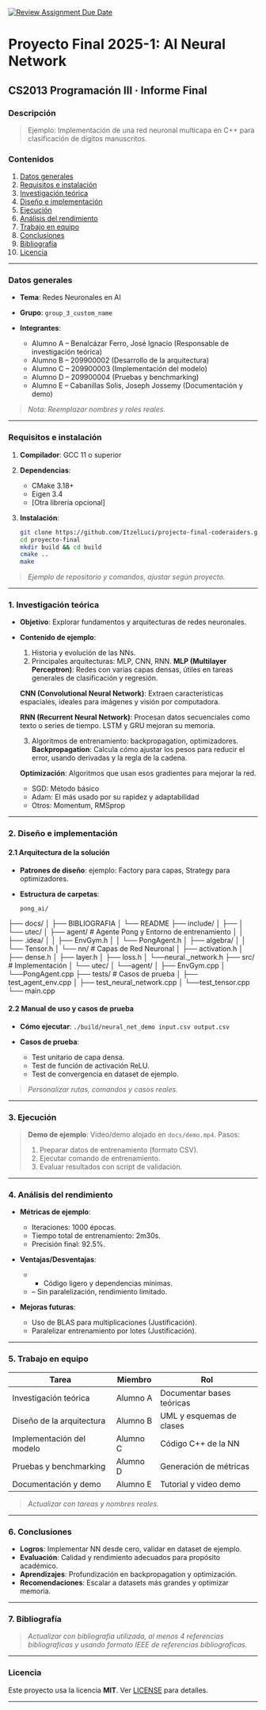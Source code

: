 [![Review Assignment Due Date](https://classroom.github.com/assets/deadline-readme-button-22041afd0340ce965d47ae6ef1cefeee28c7c493a6346c4f15d667ab976d596c.svg)](https://classroom.github.com/a/Lj3YlzJp)
# Proyecto Final 2025-1: AI Neural Network
## **CS2013 Programación III** · Informe Final

### **Descripción**

> Ejemplo: Implementación de una red neuronal multicapa en C++ para clasificación de dígitos manuscritos.

### Contenidos

1. [Datos generales](#datos-generales)
2. [Requisitos e instalación](#requisitos-e-instalación)
3. [Investigación teórica](#1-investigación-teórica)
4. [Diseño e implementación](#2-diseño-e-implementación)
5. [Ejecución](#3-ejecución)
6. [Análisis del rendimiento](#4-análisis-del-rendimiento)
7. [Trabajo en equipo](#5-trabajo-en-equipo)
8. [Conclusiones](#6-conclusiones)
9. [Bibliografía](#7-bibliografía)
10. [Licencia](#licencia)
---

### Datos generales

* **Tema**: Redes Neuronales en AI
* **Grupo**: `group_3_custom_name`
* **Integrantes**:

  * Alumno A – Benalcázar Ferro, José Ignacio (Responsable de investigación teórica)
  * Alumno B – 209900002 (Desarrollo de la arquitectura)
  * Alumno C – 209900003 (Implementación del modelo)
  * Alumno D – 209900004 (Pruebas y benchmarking)
  * Alumno E – Cabanillas Solis, Joseph Jossemy (Documentación y demo)

> *Nota: Reemplazar nombres y roles reales.*

---

### Requisitos e instalación

1. **Compilador**: GCC 11 o superior
2. **Dependencias**:

   * CMake 3.18+
   * Eigen 3.4
   * \[Otra librería opcional]
3. **Instalación**:

   ```bash
   git clone https://github.com/ItzelLuci/projecto-final-coderaiders.git
   cd proyecto-final
   mkdir build && cd build
   cmake ..
   make
   ```

> *Ejemplo de repositorio y comandos, ajustar según proyecto.*

---

### 1. Investigación teórica

* **Objetivo**: Explorar fundamentos y arquitecturas de redes neuronales. 
* **Contenido de ejemplo**:

  1. Historia y evolución de las NNs.
  2. Principales arquitecturas: MLP, CNN, RNN.
     **MLP (Multilayer Perceptron)**:
     Redes con varias capas densas, útiles en tareas generales de clasificación y regresión.


    **CNN (Convolutional Neural Network)**:
    Extraen características espaciales, ideales para imágenes y visión por computadora.


    **RNN (Recurrent Neural Network)**:
    Procesan datos secuenciales como texto o series de tiempo. LSTM y GRU mejoran su memoria.

  3. Algoritmos de entrenamiento: backpropagation, optimizadores.
     **Backpropagation**:
     Calcula cómo ajustar los pesos para reducir el error, usando derivadas y la regla de la cadena.


    **Optimización**:
    Algoritmos que usan esos gradientes para mejorar la red.
     - SGD: Método básico
     - Adam: El más usado por su rapidez y adaptabilidad
     - Otros: Momentum, RMSprop

---

### 2. Diseño e implementación

#### 2.1 Arquitectura de la solución

* **Patrones de diseño**: ejemplo: Factory para capas, Strategy para optimizadores.
* **Estructura de carpetas**:

  ```
  pong_ai/
├── docs/
│   ├── BIBLIOGRAFIA
│   └── README
├── include/
│   ├──
│   └── utec/
│   	  ├── agent/              # Agente Pong y Entorno de entrenamiento
│   	  │	├── .idea/
│   	  │	├── EnvGym.h
│   	  │	└── PongAgent.h
│   	  ├── algebra/
│       │     └── Tensor.h
│       └── nn/                  # Capas de Red Neuronal
│            ├── activation.h
│            ├── dense.h
│            ├── layer.h
│            ├── loss.h
│            └──neural._network.h
├── src/                         # Implementación
│   └── utec/
│   	  └──agent/
│            ├── EnvGym.cpp
│            └──PongAgent.cpp
├── tests/                      # Casos de prueba
│     ├── test_agent_env.cpp
│     ├── test_neural_network.cpp
│     └──test_tensor.cpp
└── main.cpp


#### 2.2 Manual de uso y casos de prueba

* **Cómo ejecutar**: `./build/neural_net_demo input.csv output.csv`
* **Casos de prueba**:

  * Test unitario de capa densa.
  * Test de función de activación ReLU.
  * Test de convergencia en dataset de ejemplo.

> *Personalizar rutas, comandos y casos reales.*

---

### 3. Ejecución

> **Demo de ejemplo**: Video/demo alojado en `docs/demo.mp4`.
> Pasos:
>
> 1. Preparar datos de entrenamiento (formato CSV).
> 2. Ejecutar comando de entrenamiento.
> 3. Evaluar resultados con script de validación.

---

### 4. Análisis del rendimiento

* **Métricas de ejemplo**:

  * Iteraciones: 1000 épocas.
  * Tiempo total de entrenamiento: 2m30s.
  * Precisión final: 92.5%.
* **Ventajas/Desventajas**:

  * * Código ligero y dependencias mínimas.
  * – Sin paralelización, rendimiento limitado.
* **Mejoras futuras**:

  * Uso de BLAS para multiplicaciones (Justificación).
  * Paralelizar entrenamiento por lotes (Justificación).

---

### 5. Trabajo en equipo

| Tarea                     | Miembro  | Rol                       |
| ------------------------- | -------- | ------------------------- |
| Investigación teórica     | Alumno A | Documentar bases teóricas |
| Diseño de la arquitectura | Alumno B | UML y esquemas de clases  |
| Implementación del modelo | Alumno C | Código C++ de la NN       |
| Pruebas y benchmarking    | Alumno D | Generación de métricas    |
| Documentación y demo      | Alumno E | Tutorial y video demo     |

> *Actualizar con tareas y nombres reales.*

---

### 6. Conclusiones

* **Logros**: Implementar NN desde cero, validar en dataset de ejemplo.
* **Evaluación**: Calidad y rendimiento adecuados para propósito académico.
* **Aprendizajes**: Profundización en backpropagation y optimización.
* **Recomendaciones**: Escalar a datasets más grandes y optimizar memoria.

---

### 7. Bibliografía

> *Actualizar con bibliografia utilizada, al menos 4 referencias bibliograficas y usando formato IEEE de referencias bibliograficas.*

---

### Licencia

Este proyecto usa la licencia **MIT**. Ver [LICENSE](LICENSE) para detalles.

---
